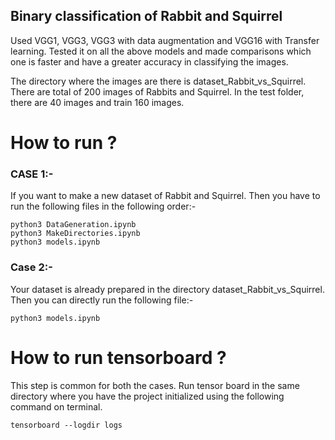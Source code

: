 ## Binary classification of Rabbit and Squirrel

Used VGG1, VGG3, VGG3 with data augmentation and VGG16 with Transfer learning. Tested it on all the above models and made comparisons which one is faster and have a greater accuracy in classifying the images.

The directory where the images are there is dataset_Rabbit_vs_Squirrel. There are total of 200 images of Rabbits and Squirrel. In the test folder, there are 40 images and train 160 images.

# How to run ?


### CASE 1:-

If you want to make a new dataset of Rabbit and Squirrel. Then you have to run the following files in the following order:-

```
python3 DataGeneration.ipynb
python3 MakeDirectories.ipynb
python3 models.ipynb
```

### Case 2:-

Your dataset is already prepared in the directory dataset_Rabbit_vs_Squirrel. Then you can directly run the following file:-

```
python3 models.ipynb
```


# How to run tensorboard ? 
This step is common for both the cases.
Run tensor board in the same directory where you have the project initialized using the following command on terminal.
```
tensorboard --logdir logs    
```